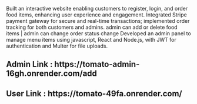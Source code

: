 <p>Built an interactive website enabling customers to register, login, and order food items, enhancing user experience and engagement.
 Integrated Stripe payment gateway for secure and real-time transactions; implemented order tracking for both customers and admins. admin can add or delete food items | admin can change order status change
 Developed an admin panel to manage menu items using javascript, React and Node.js, with JWT for authentication and Multer for file uploads.</p>
 
 <h2> Admin Link : https://tomato-admin-16gh.onrender.com/add  </h2>
  
 <h2> User Link : https://tomato-49fa.onrender.com/</h2>
